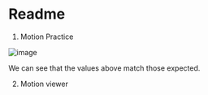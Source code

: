 # Readme

1. Motion Practice

![image](https://user-images.githubusercontent.com/60118869/140584476-ee0db6f2-07cf-4843-8185-c70bf93d1e45.png)

We can see that the values above match those expected.

2. Motion viewer


